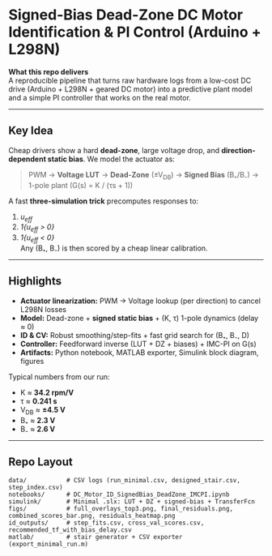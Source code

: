 # Signed-Bias Dead-Zone DC Motor Identification & PI Control (Arduino + L298N)

**What this repo delivers**  
A reproducible pipeline that turns raw hardware logs from a low-cost DC drive (Arduino + L298N + geared DC motor) into a predictive plant model and a simple PI controller that works on the real motor.

---

## Key Idea

Cheap drivers show a hard **dead-zone**, large voltage drop, and **direction-dependent static bias**. We model the actuator as:

> PWM → **Voltage LUT** → **Dead-Zone** (±V<sub>DB</sub>) → **Signed Bias** (B₊/B₋) → 1-pole plant (G(s) = K / (τs + 1))

A fast **three-simulation trick** precomputes responses to:  
1. *u<sub>eff</sub>*  
2. *1{u<sub>eff</sub> > 0}*  
3. *1{u<sub>eff</sub> < 0}*  
Any (B₊, B₋) is then scored by a cheap linear calibration.

---

## Highlights

- **Actuator linearization:** PWM → Voltage lookup (per direction) to cancel L298N losses  
- **Model:** Dead-zone + **signed static bias** + (K, τ) 1-pole dynamics (delay ≈ 0)  
- **ID & CV:** Robust smoothing/step-fits + fast grid search for (B₊, B₋, D)  
- **Controller:** Feedforward inverse (LUT + DZ + biases) + IMC-PI on G(s)  
- **Artifacts:** Python notebook, MATLAB exporter, Simulink block diagram, figures

Typical numbers from our run:  
- K ≈ **34.2 rpm/V**  
- τ ≈ **0.241 s**  
- V<sub>DB</sub> ≈ **±4.5 V**  
- B₊ ≈ **2.3 V**  
- B₋ ≈ **2.6 V**

---

## Repo Layout

```
data/           # CSV logs (run_minimal.csv, designed_stair.csv, step_index.csv)
notebooks/      # DC_Motor_ID_SignedBias_DeadZone_IMCPI.ipynb
simulink/       # Minimal .slx: LUT + DZ + signed-bias + TransferFcn
figs/           # full_overlays_top3.png, final_residuals.png, combined_scores_bar.png, residuals_heatmap.png
id_outputs/     # step_fits.csv, cross_val_scores.csv, recommended_tf_with_bias_delay.csv
matlab/         # stair generator + CSV exporter (export_minimal_run.m)
```
